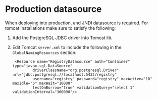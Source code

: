 Production datasource
=====================

When deploying into production, and JNDI datasource is required. For tomcat installations make sure to satisfy the following:

1. Add the PostgreSQL JDBC driver into Tomcat lib.
2. Edit Tomcat `server.xml` to include the following in the `GlobalNamingResources` section:
        
        <Resource name="RegistryDatasource" auth="Container" type="javax.sql.DataSource" 
        		driverClassName="org.postgresql.Driver" url="jdbc:postgresql://localhost:5432/registry" 
        		username="registry" password="registry" maxActive="10" maxIdle="5" maxWait="10000" 
        		testOnBorrow="true" validationQuery="select 1" validationInterval="360000"/>
